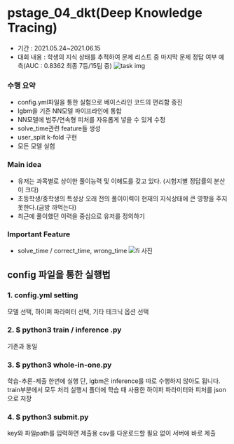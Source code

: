 # pstage_04_dkt(Deep Knowledge Tracing)
- 기간 : 2021.05.24~2021.06.15
- 대회 내용 : 학생의 지식 상태를 추적하여 문제 리스트 중 마지막 문제 정답 여부 예측(AUC : 0.8362 최종 7등/15팀 중) 
![task img](https://user-images.githubusercontent.com/52443401/126865028-66d9f100-e1c3-4633-8790-86c1f7d84f47.JPG)
### 수행 요약 
- config.yml파일을 통한 실험으로 베이스라인 코드의 편리함 증진
- lgbm을 기존 NN모델 파이프라인에 통합
- NN모델에 범주/연속형 피처를 자유롭게 넣을 수 있게 수정
- solve_time관련 feature들 생성
- user_split k-fold 구현
- 모든 모델 실험  
### Main idea
- 유저는 과목별로 상이한 풀이능력 및 이해도를 갖고 있다. (시험지별 정답률의 분산이 크다)
- 초등학생/중학생의 특성상 오래 전의 풀이이력이 현재의 지식상태에 큰 영향을 주지 못한다.(금방 까먹는다)
- 최근에 풀이했던 이력을 중심으로 유저를 정의하기

### Important Feature
- solve_time / correct_time, wrong_time
![fi 사진](https://user-images.githubusercontent.com/52443401/126864608-e6af562b-e2b0-4ad7-9c2f-7a86bbac5b98.png)


## config 파일을 통한 실행법
### 1. config.yml setting
모델 선택, 하이퍼 파라미터 선택, 기타 테크닉 옵션 선택

### 2. $ python3 train / inference .py
기존과 동일

### 3. $ python3 whole-in-one.py
학습-추론-제출 한번에 실행
단, lgbm은 inference를 따로 수행하지 않아도 됩니다. train부분에서 모두 처리
실행시 폴더에 학습 때 사용한 하이퍼 파라미터와 피처를 json으로 저장

### 4. $ python3 submit.py
key와 파일path를 입력하면 제출용 csv를 다운로드할 필요 없이 서버에 바로 제출
